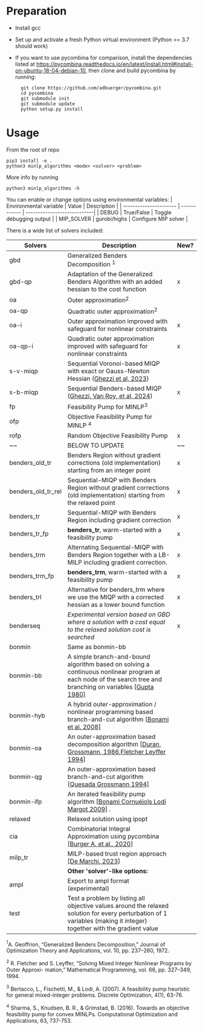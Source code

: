 # Preparation

- Install gcc

- Set up and activate a fresh Python virtual environment (Python >= 3.7 should work)

- If you want to use pycombina for comparison, install the dependencies listed at https://pycombina.readthedocs.io/en/latest/install.html#install-on-ubuntu-18-04-debian-10, then clone and build pycombina by running:


        git clone https://github.com/adbuerger/pycombina.git
        cd pycombina
        git submodule init
        git submodule update
        python setup.py install

# Usage

From the root of repo

```
pip3 install -e .
python3 minlp_algorithms <mode> <solver> <problem>
```

More info by running
```
python3 minlp_algorithms -h
```



You can enable or change options using environmental variables:
| Environmental variable |     Value    | Description                 |
| ---------------------- | ------------ | ----------------------------|
|         DEBUG          |  True/False  | Toggle debugging output     |
|        MIP_SOLVER      | gurobi/highs | Configure MIP solver        |



There is a wide list of solvers included:

| Solvers | Description                                                  | New?                                              |
| -------------- | ------------------------------------------------------------ | ------------------------------------------------------------ |
| gbd        | Generalized Benders Decomposition $^{1}$                   |                    |
| gbd-qp      | Adaptation of the Generalized Benders Algorithm with an added hessian to the cost function | x |
| oa | Outer approximation$^{2}$ |  |
| oa-qp | Quadratic outer approximation$^{2}$ |  |
| oa-i | Outer approximation improved with safeguard for nonlinear constraints| x |
| oa-qp-i | Quadratic outer approximation improved with safeguard for nonlinear constraints| x |
| s-v-miqp | Sequential Voronoi-based MIQP with exact or Gauss-Newton Hessian ([Ghezzi et al, 2023](https://publications.syscop.de/Ghezzi2023a.pdf)) |  |
| s-b-miqp | Sequential Benders-based MIQP ([Ghezzi, Van Roy, et al, 2024](https://arxiv.org/pdf/2404.11786)) | x |
| fp | Feasibility Pump for MINLP$^{3}$ |  |
| ofp | Objective Feasibility Pump for MINLP $^{4}$ |  |
| rofp | Random Objective Feasibility Pump | x |
| ~~ | BELOW TO UPDATE | ~~ |
| benders_old_tr | Benders Region without gradient corrections (old implementation) starting from an integer point | x |
| benders_old_tr_rel | Sequential-MIQP with Benders Region without gradient corrections (old implementation) starting from the relaxed point | x |
| benders_tr | Sequential-MIQP with Benders Region including gradient correction | x |
| benders_tr_fp | **benders_tr**, warm-started with a feasibility pump | x |
| benders_trm | Alternating Sequential-MIQP with Benders Region together with a LB-MILP including gradient correction. | x |
| benders_trm_fp | **benders_trm**, warm-started with a feasibility pump | x |
| benders_trl | Alternative for benders_trm where we use the MIQP with a corrected hessian as a lower bound function | x |
| benderseq | *Experimental version based on GBD where a solution with a cost equal to the relaxed solution cost is searched* | x |
| bonmin | Same as bonmin-bb |  |
| bonmin-bb | A simple branch-and-bound algorithm based on solving a continuous  nonlinear  program  at  each  node  of  the  search  tree  and  branching on variables  [[Gupta 1980\]](https://www.coin-or.org/Bonmin/bib.html#Gupta80Nonlinear) |  |
| bonmin-hyb | A  hybrid  outer-approximation  /  nonlinear  programming  based     branch-and-cut algorithm  [[Bonami et al. 2008\]](http://domino.research.ibm.com/library/cyberdig.nsf/1e4115aea78b6e7c85256b360066f0d4/fdb4630e33bd2876852570b20062af37?OpenDocument) |  |
| bonmin-oa | An  outer-approximation  based  decomposition  algorithm  [[Duran, Grossmann, 1986](https://www.coin-or.org/Bonmin/bib.html#DG),[Fletcher Leyffer 1994](http://dx.doi.org/10.1007/BF01581153)] |  |
| bonmin-qg | An outer-approximation based branch-and-cut algorithm  [[Quesada Grossmann 1994\]](http://dx.doi.org/10.1016/0098-1354(92)80028-8) |  |
| bonmin-ifp | An iterated feasibility pump algorithm   [[Bonami Cornuéjols Lodi Margot 2009\]](http://dx.doi.org/10.1007/s10107-008-0212-2)  . |  |
| relaxed | Relaxed solution using ipopt |  |
| cia | Combinatorial Integral Approximation using pycombina [[Burger A. et al., 2020]](https://link.springer.com/article/10.1007/s00186-011-0355-4) |  |
| milp_tr | MILP-based trust region approach [[De Marchi, 2023]](https://doi.org/10.48550/arXiv.2310.17285) | |
|  | **Other 'solver'-like options:** |  |
|ampl | Export to ampl format (experimental) |  |
|test | Test a problem by listing all objective values around the relaxed solution for every perturbation of 1 variables (making it integer) together with the gradient value | |



$^{1}$A. Geoffrion, “Generalized Benders Decomposition,” Journal of Optimization Theory and
Applications, vol. 10, pp. 237–260, 1972.

$^{2}$ R. Fletcher and S. Leyffer, “Solving Mixed Integer Nonlinear Programs by Outer Approxi-
mation,” Mathematical Programming, vol. 66, pp. 327–349, 1994.

$^{3}$ Bertacco, L., Fischetti, M., & Lodi, A. (2007). A feasibility pump heuristic for general mixed-integer problems. Discrete Optimization, 4(1), 63-76.

$^{4}$ Sharma, S., Knudsen, B. R., & Grimstad, B. (2016). Towards an objective feasibility pump for convex MINLPs. Computational Optimization and Applications, 63, 737-753.
